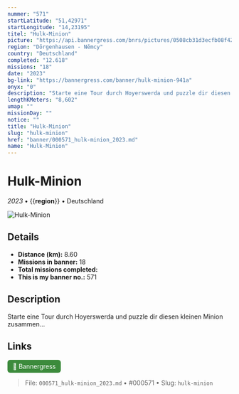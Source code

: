 ```yaml
---
nummer: "571"
startLatitude: "51,42971"
startLongitude: "14,23195"
titel: "Hulk-Minion"
picture: "https://api.bannergress.com/bnrs/pictures/0508cb31d3ecfb08f420504edd64dff2"
region: "Dörgenhausen - Němcy"
country: "Deutschland"
completed: "12.618"
missions: "18"
date: "2023"
bg-link: "https://bannergress.com/banner/hulk-minion-941a"
onyx: "0"
description: "Starte eine Tour durch Hoyerswerda und puzzle dir diesen kleinen Minion zusammen..."
lengthKMeters: "8,602"
umap: ""
missionDay: ""
notice: ""
title: "Hulk-Minion"
slug: "hulk-minion"
href: "banner/000571_hulk-minion_2023.md"
name: "Hulk-Minion"
---
```

# Hulk-Minion

*2023* • {{__region__}} • Deutschland

![Hulk-Minion](https://api.bannergress.com/bnrs/pictures/0508cb31d3ecfb08f420504edd64dff2)



## Details
- **Distance (km):** 8.60
- **Missions in banner:** 18
- **Total missions completed:** 
- **This is my banner no.:** 571



## Description
Starte eine Tour durch Hoyerswerda und puzzle dir diesen kleinen Minion zusammen...



## Links
<a href="https://bannergress.com/banner/hulk-minion-941a" target="_blank" style="display:inline-block;margin-right:8px;padding:6px 12px;background:#3c8b3c;color:#fff;text-decoration:none;border-radius:6px;">🔗 Bannergress</a>



> File: `000571_hulk-minion_2023.md` • #000571 • Slug: `hulk-minion`
